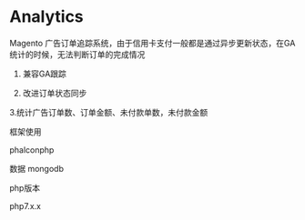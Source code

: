 # Analytics

Magento 广告订单追踪系统，由于信用卡支付一般都是通过异步更新状态，在GA统计的时候，无法判断订单的完成情况

1. 兼容GA跟踪

2. 改进订单状态同步

3.统计广告订单数、订单金额、未付款单数，未付款金额


框架使用

phalconphp

数据
mongodb

php版本

php7.x.x


